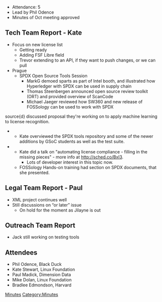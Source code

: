   - Attendance: 5
  - Lead by Phil Odence
  - Minutes of Oct meeting approved

## Tech Team Report - Kate

  - Focus on new license list
      - Getting ready
      - Adding FSF Libre field
      - Trevor extending to an API, if they want to push changes, or we
        can pull
  - Prague
      - SPDX Open Source Tools Session
          - MarkG demoed sparts as part of Intel booth, and illustrated
            how Hyperledger with SPDX can be used in supply chain
          - Thomas Steenbergen announced open source review toolkit
            (ORT) and provided overview of ScanCode
          - Michael Jaeger reviewed how SW360 and new release of
            FOSSology can be used to work with SPDX

source{d} discussed proposal they're working on to apply machine
learning to license recognition.

  -   - Kate overviewed the SPDX tools repository and some of the newer
        additions by GSoC students as well as the test suite.

  -   - Kate did a talk on "automating license compliance - filling in
        the missing pieces" - more info at <http://sched.co/BxI3>.
          - Lots of developer interest in this topic now.
      - FOSSology Hands-on training had section on SPDX documents, that
        she presented.

## Legal Team Report - Paul

  - XML project continues well
  - Still discussions on “or later” issue
      - On hold for the moment as Jilayne is out

## Outreach Team Report

  - Jack still working on testing tools

## Attendees

  - Phil Odence, Black Duck
  - Kate Stewart, Linux Foundation
  - Paul Madick, Dimension Data
  - Mike Dolan, Linux Foundation
  - Bradlee Edmondson, Harvard

[Minutes](Category:General "wikilink")
[Category:Minutes](Category:Minutes "wikilink")
